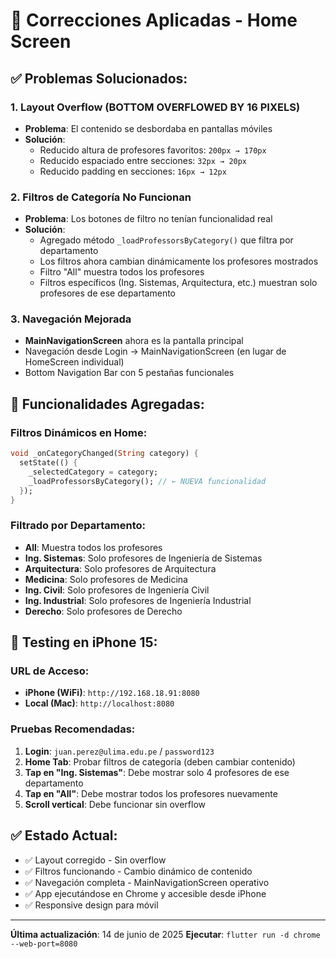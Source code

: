 # 🔧 Correcciones Aplicadas - Home Screen

## ✅ **Problemas Solucionados:**

### 1. **Layout Overflow (BOTTOM OVERFLOWED BY 16 PIXELS)**
- **Problema**: El contenido se desbordaba en pantallas móviles
- **Solución**: 
  - Reducido altura de profesores favoritos: `200px → 170px`
  - Reducido espaciado entre secciones: `32px → 20px` 
  - Reducido padding en secciones: `16px → 12px`

### 2. **Filtros de Categoría No Funcionan**
- **Problema**: Los botones de filtro no tenían funcionalidad real
- **Solución**:
  - Agregado método `_loadProfessorsByCategory()` que filtra por departamento
  - Los filtros ahora cambian dinámicamente los profesores mostrados
  - Filtro "All" muestra todos los profesores
  - Filtros específicos (Ing. Sistemas, Arquitectura, etc.) muestran solo profesores de ese departamento

### 3. **Navegación Mejorada**
- **MainNavigationScreen** ahora es la pantalla principal
- Navegación desde Login → MainNavigationScreen (en lugar de HomeScreen individual)
- Bottom Navigation Bar con 5 pestañas funcionales

## 🚀 **Funcionalidades Agregadas:**

### **Filtros Dinámicos en Home:**
```dart
void _onCategoryChanged(String category) {
  setState(() {
    _selectedCategory = category;
    _loadProfessorsByCategory(); // ← NUEVA funcionalidad
  });
}
```

### **Filtrado por Departamento:**
- **All**: Muestra todos los profesores
- **Ing. Sistemas**: Solo profesores de Ingeniería de Sistemas
- **Arquitectura**: Solo profesores de Arquitectura  
- **Medicina**: Solo profesores de Medicina
- **Ing. Civil**: Solo profesores de Ingeniería Civil
- **Ing. Industrial**: Solo profesores de Ingeniería Industrial
- **Derecho**: Solo profesores de Derecho

## 📱 **Testing en iPhone 15:**

### **URL de Acceso:**
- **iPhone (WiFi)**: `http://192.168.18.91:8080`
- **Local (Mac)**: `http://localhost:8080`

### **Pruebas Recomendadas:**
1. **Login**: `juan.perez@ulima.edu.pe` / `password123`
2. **Home Tab**: Probar filtros de categoría (deben cambiar contenido)
3. **Tap en "Ing. Sistemas"**: Debe mostrar solo 4 profesores de ese departamento
4. **Tap en "All"**: Debe mostrar todos los profesores nuevamente
5. **Scroll vertical**: Debe funcionar sin overflow

## ✅ **Estado Actual:**
- ✅ Layout corregido - Sin overflow
- ✅ Filtros funcionando - Cambio dinámico de contenido
- ✅ Navegación completa - MainNavigationScreen operativo
- ✅ App ejecutándose en Chrome y accesible desde iPhone
- ✅ Responsive design para móvil

---

**Última actualización**: 14 de junio de 2025
**Ejecutar**: `flutter run -d chrome --web-port=8080`
